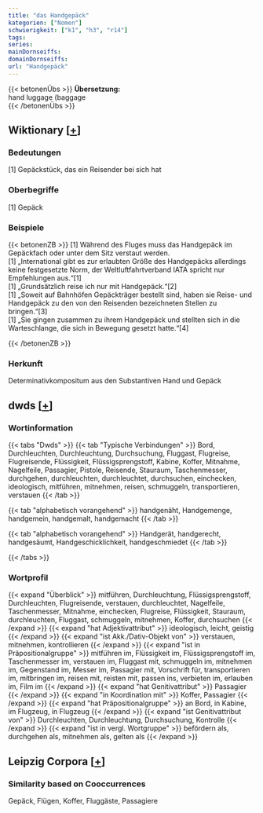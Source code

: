 ```yaml
---
title: "das Handgepäck"
kategorien: ["Nomen"]
schwierigkeit: ["k1", "h3", "r14"]
tags:
series:
mainDornseiffs:
domainDornseiffs:
url: "Handgepäck"
---
```


{{< betonenÜbs >}}
**Übersetzung:**  
hand luggage (baggage  
{{< /betonenÜbs >}}

## Wiktionary [[+](https://de.wiktionary.org/wiki/Handgepäck)]

### Bedeutungen
[1] Gepäckstück, das ein Reisender bei sich hat  

### Oberbegriffe
[1] Gepäck  

### Beispiele
{{< betonenZB >}}
[1] Während des Fluges muss das Handgepäck im Gepäckfach oder unter dem Sitz verstaut werden.  
[1] „International gibt es zur erlaubten Größe des Handgepäcks allerdings keine festgesetzte Norm, der Weltluftfahrtverband IATA spricht nur Empfehlungen aus.“[1]  
[1] „Grundsätzlich reise ich nur mit Handgepäck.“[2]  
[1] „Soweit auf Bahnhöfen Gepäckträger bestellt sind, haben sie Reise- und Handgepäck zu den von den Reisenden bezeichneten Stellen zu bringen.“[3]  
[1] „Sie gingen zusammen zu ihrem Handgepäck und stellten sich in die Warteschlange, die sich in Bewegung gesetzt hatte.“[4]  

{{< /betonenZB >}}
### Herkunft
Determinativkompositum aus den Substantiven Hand und Gepäck  



## dwds [[+](https://www.dwds.de/wb/Handgepäck)]

### Wortinformation
{{< tabs "Dwds" >}}
{{< tab "Typische Verbindungen" >}}
Bord, Durchleuchten, Durchleuchtung, Durchsuchung, Fluggast, Flugreise, Flugreisende, Flüssigkeit, Flüssigsprengstoff, Kabine, Koffer, Mitnahme, Nagelfeile, Passagier, Pistole, Reisende, Stauraum, Taschenmesser, durchgehen, durchleuchten, durchleuchtet, durchsuchen, einchecken, ideologisch, mitführen, mitnehmen, reisen, schmuggeln, transportieren, verstauen
{{< /tab >}}

{{< tab "alphabetisch vorangehend" >}}
handgenäht, Handgemenge, handgemein, handgemalt, handgemacht
{{< /tab >}}

{{< tab "alphabetisch vorangehend" >}}
Handgerät, handgerecht, handgesäumt, Handgeschicklichkeit, handgeschmiedet
{{< /tab >}}

{{< /tabs >}}

### Wortprofil
{{< expand "Überblick" >}} mitführen, Durchleuchtung, Flüssigsprengstoff, Durchleuchten, Flugreisende, verstauen, durchleuchtet, Nagelfeile, Taschenmesser, Mitnahme, einchecken, Flugreise, Flüssigkeit, Stauraum, durchleuchten, Fluggast, schmuggeln, mitnehmen, Koffer, durchsuchen {{< /expand >}}
{{< expand "hat Adjektivattribut" >}} ideologisch, leicht, geistig {{< /expand >}}
{{< expand "ist Akk./Dativ-Objekt von" >}} verstauen, mitnehmen, kontrollieren {{< /expand >}}
{{< expand "ist in Präpositionalgruppe" >}} mitführen im, Flüssigkeit im, Flüssigsprengstoff im, Taschenmesser im, verstauen im, Fluggast mit, schmuggeln im, mitnehmen im, Gegenstand im, Messer im, Passagier mit, Vorschrift für, transportieren im, mitbringen im, reisen mit, reisten mit, passen ins, verbieten im, erlauben im, Film im {{< /expand >}}
{{< expand "hat Genitivattribut" >}} Passagier {{< /expand >}}
{{< expand "in Koordination mit" >}} Koffer, Passagier {{< /expand >}}
{{< expand "hat Präpositionalgruppe" >}} an Bord, in Kabine, im Flugzeug, in Flugzeug {{< /expand >}}
{{< expand "ist Genitivattribut von" >}} Durchleuchten, Durchleuchtung, Durchsuchung, Kontrolle {{< /expand >}}
{{< expand "ist in vergl. Wortgruppe" >}} befördern als, durchgehen als, mitnehmen als, gelten als {{< /expand >}}

## Leipzig Corpora [[+](https://corpora.uni-leipzig.de/en/res?word=Handgepäck&corpusId=deu_newscrawl-public_2018)]


### Similarity based on Cooccurrences
Gepäck, Flügen, Koffer, Fluggäste, Passagiere

